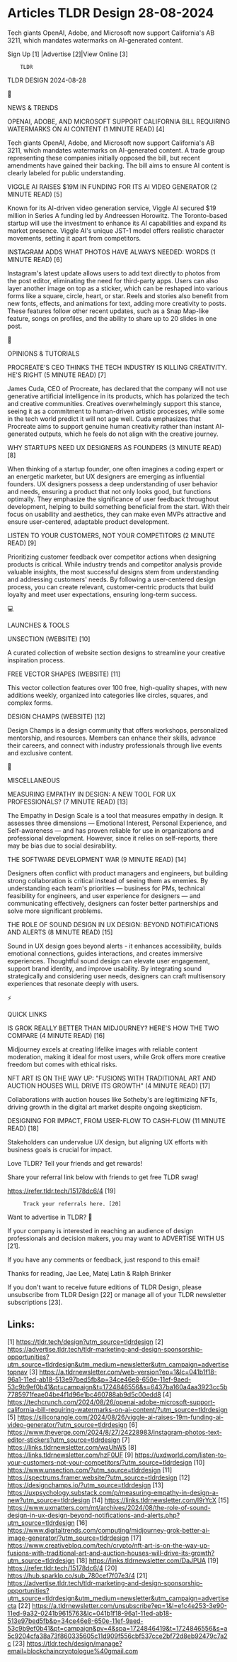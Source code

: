 # Articles TLDR Design 28-08-2024

Tech giants OpenAI, Adobe, and Microsoft now support California's AB
3211, which mandates watermarks on AI-generated content.  

 Sign Up [1] |Advertise [2]|View Online [3] 

		TLDR 

TLDR DESIGN 2024-08-28

📱 

NEWS & TRENDS

 OPENAI, ADOBE, AND MICROSOFT SUPPORT CALIFORNIA BILL REQUIRING
WATERMARKS ON AI CONTENT (1 MINUTE READ) [4] 

 Tech giants OpenAI, Adobe, and Microsoft now support California's AB
3211, which mandates watermarks on AI-generated content. A trade group
representing these companies initially opposed the bill, but recent
amendments have gained their backing. The bill aims to ensure AI
content is clearly labeled for public understanding. 

 VIGGLE AI RAISES $19M IN FUNDING FOR ITS AI VIDEO GENERATOR (2 MINUTE
READ) [5] 

 Known for its AI-driven video generation service, Viggle AI secured
$19 million in Series A funding led by Andreessen Horowitz. The
Toronto-based startup will use the investment to enhance its AI
capabilities and expand its market presence. Viggle AI's unique JST-1
model offers realistic character movements, setting it apart from
competitors. 

 INSTAGRAM ADDS WHAT PHOTOS HAVE ALWAYS NEEDED: WORDS (1 MINUTE READ)
[6] 

 Instagram's latest update allows users to add text directly to photos
from the post editor, eliminating the need for third-party apps. Users
can also layer another image on top as a sticker, which can be
reshaped into various forms like a square, circle, heart, or star.
Reels and stories also benefit from new fonts, effects, and animations
for text, adding more creativity to posts. These features follow other
recent updates, such as a Snap Map-like feature, songs on profiles,
and the ability to share up to 20 slides in one post. 

🚀 

OPINIONS & TUTORIALS

 PROCREATE'S CEO THINKS THE TECH INDUSTRY IS KILLING CREATIVITY. HE'S
RIGHT (5 MINUTE READ) [7] 

 James Cuda, CEO of Procreate, has declared that the company will not
use generative artificial intelligence in its products, which has
polarized the tech and creative communities. Creatives overwhelmingly
support this stance, seeing it as a commitment to human-driven
artistic processes, while some in the tech world predict it will not
age well. Cuda emphasizes that Procreate aims to support genuine human
creativity rather than instant AI-generated outputs, which he feels do
not align with the creative journey. 

 WHY STARTUPS NEED UX DESIGNERS AS FOUNDERS (3 MINUTE READ) [8] 

 When thinking of a startup founder, one often imagines a coding
expert or an energetic marketer, but UX designers are emerging as
influential founders. UX designers possess a deep understanding of
user behavior and needs, ensuring a product that not only looks good,
but functions optimally. They emphasize the significance of user
feedback throughout development, helping to build something beneficial
from the start. With their focus on usability and aesthetics, they can
make even MVPs attractive and ensure user-centered, adaptable product
development. 

 LISTEN TO YOUR CUSTOMERS, NOT YOUR COMPETITORS (2 MINUTE READ) [9] 

 Prioritizing customer feedback over competitor actions when designing
products is critical. While industry trends and competitor analysis
provide valuable insights, the most successful designs stem from
understanding and addressing customers' needs. By following a
user-centered design process, you can create relevant,
customer-centric products that build loyalty and meet user
expectations, ensuring long-term success. 

💻 

LAUNCHES & TOOLS

 UNSECTION (WEBSITE) [10] 

 A curated collection of website section designs to streamline your
creative inspiration process. 

 FREE VECTOR SHAPES (WEBSITE) [11] 

 This vector collection features over 100 free, high-quality shapes,
with new additions weekly, organized into categories like circles,
squares, and complex forms. 

 DESIGN CHAMPS (WEBSITE) [12] 

 Design Champs is a design community that offers workshops,
personalized mentorship, and resources. Members can enhance their
skills, advance their careers, and connect with industry professionals
through live events and exclusive content. 

🎁 

MISCELLANEOUS

 MEASURING EMPATHY IN DESIGN: A NEW TOOL FOR UX PROFESSIONALS? (7
MINUTE READ) [13] 

 The Empathy in Design Scale is a tool that measures empathy in
design. It assesses three dimensions — Emotional Interest, Personal
Experience, and Self-awareness — and has proven reliable for use in
organizations and professional development. However, since it relies
on self-reports, there may be bias due to social desirability. 

 THE SOFTWARE DEVELOPMENT WAR (9 MINUTE READ) [14] 

 Designers often conflict with product managers and engineers, but
building strong collaboration is critical instead of seeing them as
enemies. By understanding each team's priorities — business for PMs,
technical feasibility for engineers, and user experience for designers
— and communicating effectively, designers can foster better
partnerships and solve more significant problems. 

 THE ROLE OF SOUND DESIGN IN UX DESIGN: BEYOND NOTIFICATIONS AND
ALERTS (8 MINUTE READ) [15] 

 Sound in UX design goes beyond alerts - it enhances accessibility,
builds emotional connections, guides interactions, and creates
immersive experiences. Thoughtful sound design can elevate user
engagement, support brand identity, and improve usability. By
integrating sound strategically and considering user needs, designers
can craft multisensory experiences that resonate deeply with users. 

⚡ 

QUICK LINKS

 IS GROK REALLY BETTER THAN MIDJOURNEY? HERE'S HOW THE TWO COMPARE (4
MINUTE READ) [16] 

 Midjourney excels at creating lifelike images with reliable content
moderation, making it ideal for most users, while Grok offers more
creative freedom but comes with ethical risks. 

 NFT ART IS ON THE WAY UP: "FUSIONS WITH TRADITIONAL ART AND AUCTION
HOUSES WILL DRIVE ITS GROWTH" (4 MINUTE READ) [17] 

 Collaborations with auction houses like Sotheby's are legitimizing
NFTs, driving growth in the digital art market despite ongoing
skepticism. 

 DESIGNING FOR IMPACT, FROM USER-FLOW TO CASH-FLOW (11 MINUTE READ)
[18] 

 Stakeholders can undervalue UX design, but aligning UX efforts with
business goals is crucial for impact. 

Love TLDR? Tell your friends and get rewards!

 Share your referral link below with friends to get free TLDR swag! 

 https://refer.tldr.tech/15178dc6/4 [19] 

		 Track your referrals here. [20] 

Want to advertise in TLDR? 📰

 If your company is interested in reaching an audience of design
professionals and decision makers, you may want to ADVERTISE WITH US
[21]. 

 If you have any comments or feedback, just respond to this email! 

Thanks for reading, 
Jae Lee, Matej Latin & Ralph Brinker 

If you don't want to receive future editions of TLDR Design, please
unsubscribe from TLDR Design [22] or manage all of your TLDR
newsletter subscriptions [23]. 

 

Links:
------
[1] https://tldr.tech/design?utm_source=tldrdesign
[2] https://advertise.tldr.tech/tldr-marketing-and-design-sponsorship-opportunities?utm_source=tldrdesign&utm_medium=newsletter&utm_campaign=advertisetopnav
[3] https://a.tldrnewsletter.com/web-version?ep=1&lc=041b1f18-96a1-11ed-ab18-513e97bed5fb&p=34ce46e8-650e-11ef-9aed-53c9b9ef0b41&pt=campaign&t=1724846556&s=6437ba160a4aa3923cc5b7785971feae04be4f1d96e1bc460788ab9d5c00edd8
[4] https://techcrunch.com/2024/08/26/openai-adobe-microsoft-support-california-bill-requiring-watermarks-on-ai-content/?utm_source=tldrdesign
[5] https://siliconangle.com/2024/08/26/viggle-ai-raises-19m-funding-ai-video-generator/?utm_source=tldrdesign
[6] https://www.theverge.com/2024/8/27/24228983/instagram-photos-text-editor-stickers?utm_source=tldrdesign
[7] https://links.tldrnewsletter.com/waUhW5
[8] https://links.tldrnewsletter.com/hzF0UF
[9] https://uxdworld.com/listen-to-your-customers-not-your-competitors/?utm_source=tldrdesign
[10] https://www.unsection.com/?utm_source=tldrdesign
[11] https://spectrums.framer.website/?utm_source=tldrdesign
[12] https://designchamps.io/?utm_source=tldrdesign
[13] https://uxpsychology.substack.com/p/measuring-empathy-in-design-a-new?utm_source=tldrdesign
[14] https://links.tldrnewsletter.com/I9rYcX
[15] https://www.uxmatters.com/mt/archives/2024/08/the-role-of-sound-design-in-ux-design-beyond-notifications-and-alerts.php?utm_source=tldrdesign
[16] https://www.digitaltrends.com/computing/midjourney-grok-better-ai-image-generator/?utm_source=tldrdesign
[17] https://www.creativebloq.com/tech/crypto/nft-art-is-on-the-way-up-fusions-with-traditional-art-and-auction-houses-will-drive-its-growth?utm_source=tldrdesign
[18] https://links.tldrnewsletter.com/DaJPUA
[19] https://refer.tldr.tech/15178dc6/4
[20] https://hub.sparklp.co/sub_780cef7f07e3/4
[21] https://advertise.tldr.tech/tldr-marketing-and-design-sponsorship-opportunities?utm_source=tldrdesign&utm_medium=newsletter&utm_campaign=advertisecta
[22] https://a.tldrnewsletter.com/unsubscribe?ep=1&l=e1c4e253-3e90-11ed-9a32-0241b9615763&lc=041b1f18-96a1-11ed-ab18-513e97bed5fb&p=34ce46e8-650e-11ef-9aed-53c9b9ef0b41&pt=campaign&pv=4&spa=1724846419&t=1724846556&s=a5c9204cfa38a73f860335605c11d909f556cbf537cce2bf72d8eb92479c7a2c
[23] https://tldr.tech/design/manage?email=blockchaincryptologue%40gmail.com